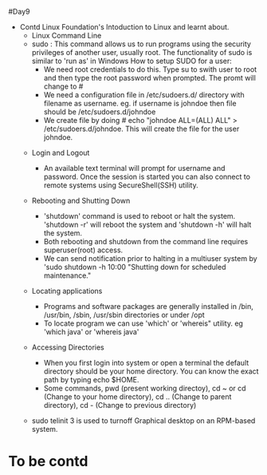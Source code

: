 #Day9
* Contd Linux Foundation's Intoduction to Linux and learnt about.
  * Linux Command Line 
  - sudo : This command allows us to run programs using the security privileges of another user, usually root. The functionality of sudo is similar to 'run as' in Windows
	How to setup SUDO for a user:
	- We need root credentials to do this. Type su to swith user to root and then type the root password when prompted. The promt will change to #
	- We need a configuration file in /etc/sudoers.d/ directory with filename as username. eg. if username is johndoe then file should be /etc/sudoers.d/johndoe
	- We create file by doing # echo "johndoe ALL=(ALL) ALL" > /etc/sudoers.d/johndoe. This will create the file for the  user johndoe. 
  * Login and Logout
	- An available text terminal will prompt for username and password. Once the session is started you can also connect to remote systems using SecureShell(SSH) utility.
  * Rebooting and Shutting Down
    - 'shutdown' command is used to reboot or halt the system. 'shutdown -r' will reboot the system and 'shutdown -h' will halt the system.
	- Both rebooting and shutdown from the command line requires superuser(root) access.
	- We can send notification prior to halting in a multiuser system by 'sudo shutdown -h 10:00 "Shutting down for scheduled maintenance."
  * Locating applications
    - Programs and software packages are generally installed in /bin, /usr/bin, /sbin, /usr/sbin directories or under /opt
	- To locate program we can use 'which' or 'whereis" utility. eg 'which java' or 'whereis java'
  * Accessing Directories
    - When you first login into system or open a terminal the default directory should be your home directory. You can know the exact path by typing echo $HOME.
	- Some commands, pwd (present working directoy), cd ~ or cd (Change to your home directory), cd .. (Change to parent directory), cd - (Change to previous directory)

  * sudo telinit 3 is used to turnoff Graphical desktop on an RPM-based system.
 # To be contd